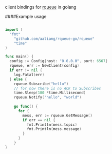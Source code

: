 client bindings for [rqueue](https://github.com/aaliang/rqueue) in golang

####Example usage
```.go

import (
  "fmt"
	"github.com/aaliang/rqueue-go/rqueue"
	"time"
)

func main() {
  config := Config{host: "0.0.0.0", port: 6567}
  rqueue, err := NewClient(config)
  if err != nil {
    log.Fatal(err)
  } else {
    rqueue.Subscribe("hello")
    // for now there is no ACK to Subscribes
    time.Sleep(100 *time.Millisecond)
    rqueue.Notify("hello", "world")
    
    go func() {
      for {
        mess, err := rqueue.GetMessage()
        if err == nil {
          fmt.Println(mess.topic)
          fmt.Println(mess.message)
        }
      }
    }
}
```
